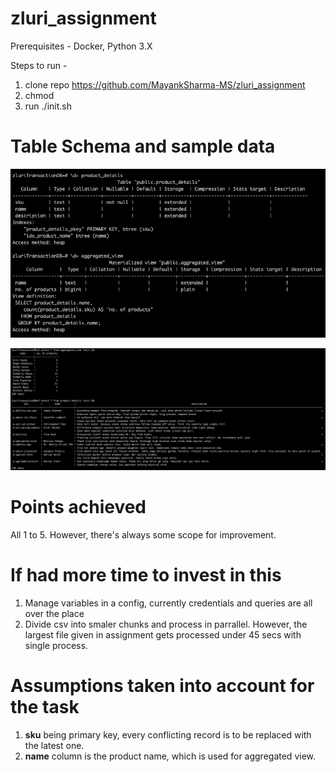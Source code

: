 # zluri_assignment

Prerequisites - Docker, Python 3.X

Steps to run - 
1) clone repo https://github.com/MayankSharma-MS/zluri_assignment
2) chmod 
3) run ./init.sh

# Table Schema and sample data
 
![alt text](https://github.com/MayankSharma-MS/zluri_assignment/blob/2d15fad96dbdf5e00c975cd40b93b3f9ba12f90c/schema.png "Schema")

![alt text](https://github.com/MayankSharma-MS/zluri_assignment/blob/2d15fad96dbdf5e00c975cd40b93b3f9ba12f90c/sample_data.png "Sample Data")

# Points achieved

All 1 to 5. However, there's always some scope for improvement.

# If had more time to invest in this

1) Manage variables in a config, currently credentials and queries are all over the place
2) Divide csv into smaler chunks and process in parrallel. However, the largest file given in assignment gets processed under 45 secs with single process.

# Assumptions taken into account for the task
1) **sku** being primary key, every conflicting record is to be replaced with the latest one.
2) **name** column is the product name, which is used for aggregated view.
